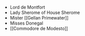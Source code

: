 - Lord de Montfort
- Lady Sherome of House Sherome
- Mister [[Gellan Primewater]]
- Misses Donegal
- [[Commodore de Modesto]]